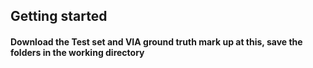 ## Getting started

#### Download the Test set and VIA ground truth mark up at this, save the folders in the working directory
